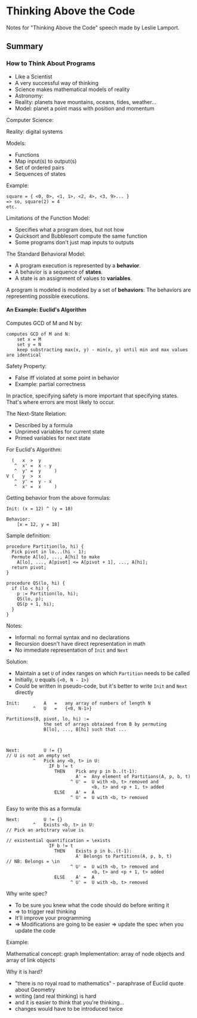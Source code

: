 # Thinking Above the Code

Notes for "Thinking Above the Code" speech made by Leslie Lamport.

## Summary

### How to Think About Programs

* Like a Scientist
 * A very successful way of thinking
* Science makes mathematical models of reality
* Astronomy:
 * Reality: planets have mountains, oceans, tides, weather...
 * Model: planet a point mass with position and momentum
 
Computer Science:

Reality: digital systems

Models:

* Functions
 * Map input(s) to output(s)
 * Set of ordered pairs
* Sequences of states

Example:

```text
square = { <0, 0>, <1, 1>, <2, 4>, <3, 9>... }
=> so, square(2) = 4
etc.
```

Limitations of the Function Model:

* Specifies what a program does, but not how
 * Quicksort and Bubblesort compute the same function
* Some programs don't just map inputs to outputs

The Standard Behavioral Model:

* A program execution is represented by a **behavior**.
* A behavior is a sequence of **states**.
* A state is an assignment of values to **variables**.

A program is modeled is modeled by a set of **behaviors**:
The behaviors are representing possible executions.

#### An Example: Euclid's Algorithm

Computes GCD of M and N by:

```text
computes GCD of M and N:
    set x = M
    set y = N
    keep substracting max(x, y) - min(x, y) until min and max values are identical
```

Safety Property:

* False iff violated at some point in behavior
* Example: partial correctness

In practice, specifying safety is more important that specifying states.
That's where errors are most likely to occur.

The Next-State Relation:

* Described by a formula
 * Unprimed variables for current state
 * Primed variables for next state
 
For Euclid's Algorithm:

```text
  (   x  >  y
   ^  x' =  x - y
   ^  y' =  y     )
V (   y  >  x
   ^  y' =  y - x
   ^  x' =  x     )
```

Getting behavior from the above formulas:

```text
Init: (x = 12) ^ (y = 18)

Behavior:
    [x = 12, y = 18]
```

Sample definition:

```text
procedure Partition(lo, hi) {
  Pick pivot in lo...(hi - 1);
  Permute A[lo], ..., A[hi] to make
    A[lo], ..., A[pivot] <= A[pivot + 1], ..., A[hi];
  return pivot;
}

procedure QS(lo, hi) {
  if (lo < hi) {
    p := Partition(lo, hi);
    QS(lo, p);
    QS(p + 1, hi);
  }
}
```

Notes:

* Informal: no formal syntax and no declarations
* Recursion doesn't have direct representation in math
* No immediate representation of `Init` and `Next`

Solution:

* Maintain a set `U` of index ranges on which `Partition` needs to be called
* Initially, `U` equals `{<0, N - 1>}`
* Could be written in pseudo-code, but it's better to write `Init` and `Next` directly

```text
Init:         A   =   any array of numbers of length N
          ^   U   =   {<0, N-1>}

Partitions(B, pivot, lo, hi) :=
              the set of arrays obtained from B by permuting
              B[lo], ..., B[hi] such that ...



Next:         U != {}                                                 // U is not an empty set
          ^   Pick any <b, t> in U:
                IF b != t
                  THEN    Pick any p in b..(t-1):
                          A' =  Any element of Partitions(A, p, b, t)
                        ^ U' =  U with <b, t> removed and
                                <b, t> and <p + 1, t> added
                  ELSE    A' =  A
                        ^ U' =  U with <b, t> removed
```

Easy to write this as a formula:

```text
Next:         U != {}
          ^   Exists <b, t> in U:                                     // Pick an arbitrary value is
                                                                      // existential quantification = \exists 
                IF b != t
                  THEN    Exists p in b..(t-1):
                          A' Belongs to Partitions(A, p, b, t)        // NB: Belongs = \in
                        ^ U' =  U with <b, t> removed and
                                <b, t> and <p + 1, t> added
                  ELSE    A' =  A
                        ^ U' =  U with <b, t> removed
```

Why write spec?

* To be sure you knew what the code should do before writing it
* => to trigger real thinking
* It'll improve your programming
* => Modifications are going to be easier => update the spec when you update the code

Example:

Mathematical concept: graph
Implementation: array of node objects and array of link objects

Why it is hard?

* "there is no royal road to mathematics" - paraphrase of Euclid quote about Geometry 
* writing (and real thinking) is hard 
 * and it is easier to think that you're thinking...
* changes would have to be introduced twice
 